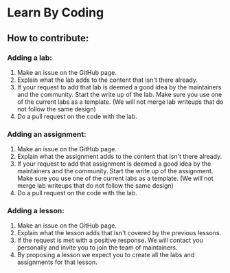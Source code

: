# Learn By Coding

## How to contribute:

### Adding a lab:
1. Make an issue on the GitHub page.
2. Explain what the lab adds to the content that isn't there already. 
3. If your request to add that lab is deemed a good idea by the maintainers and the community. Start the write up of the lab. Make sure you use one of the current labs as a template. (We will not merge lab writeups that do not follow the same design)
4. Do a pull request on the code with the lab.

### Adding an assignment:
1. Make an issue on the GitHub page.
2. Explain what the assignment adds to the content that isn't there already. 
3. If your request to add that assignment is deemed a good idea by the maintainers and the community. Start the write up of the assignment. Make sure you use one of the current labs as a template. (We will not merge lab writeups that do not follow the same design)
4. Do a pull request on the code with the lab.

### Adding a lesson:
1. Make an issue on the GitHub page.
2. Explain what the lesson adds that isn't covered by the previous lessons.
3. If the request is met with a positive response. We will contact you personally and invite you to join the team of maintainers. 
4. By proposing a lesson we expect you to create all the labs and assignments for that lesson.

